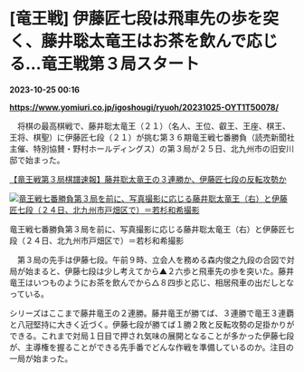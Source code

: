 # [竜王戦] 伊藤匠七段は飛車先の歩を突く、藤井聡太竜王はお茶を飲んで応じる…竜王戦第３局スタート

**2023-10-25 00:16**

**https://www.yomiuri.co.jp/igoshougi/ryuoh/20231025-OYT1T50078/**

　将棋の最高棋戦で、藤井聡太竜王（２１）（名人、王位、叡王、王座、棋王、王将、棋聖）に伊藤匠七段（２１）が挑む第３６期竜王戦七番勝負（読売新聞社主催、特別協賛・野村ホールディングス）の第３局が２５日、北九州市の旧安川邸で始まった。

[【竜王戦第３局棋譜速報】藤井聡太竜王の３連勝か、伊藤匠七段の反転攻勢か](https://www.yomiuri.co.jp/igoshougi/ryuoh/20231024-SYT8T4668192/)

[![竜王戦七番勝負第３局を前に、写真撮影に応じる藤井聡太竜王（右）と伊藤匠七段（２４日、北九州市戸畑区で）＝若杉和希撮影](https://www.yomiuri.co.jp/media/2023/10/20231025-OYT1I50030-1.jpg)](https://www.yomiuri.co.jp/pluralphoto/20231025-OYT1I50030/)

竜王戦七番勝負第３局を前に、写真撮影に応じる藤井聡太竜王（右）と伊藤匠七段（２４日、北九州市戸畑区で）＝若杉和希撮影

　第３局の先手は伊藤七段。午前９時、立会人を務める森内俊之九段の合図で対局が始まると、伊藤七段は少し考えてから▲２六歩と飛車先の歩を突いた。藤井竜王はいつものようにお茶を飲んでから△８四歩と応じ、相居飛車の出だしとなっている。

シリーズはここまで藤井竜王の２連勝。藤井竜王が勝てば、３連勝で竜王３連覇と八冠堅持に大きく近づく。伊藤七段が勝てば１勝２敗と反転攻勢の足掛かりができる。これまで対局１日目で押され気味の展開となることが多かった伊藤七段が、主導権を握ることができる先手番でどんな作戦を準備しているのか。注目の一局が始まった。